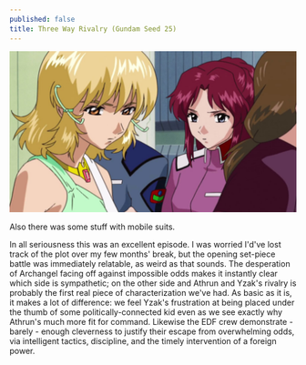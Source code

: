 ```yaml
---
published: false
title: Three Way Rivalry (Gundam Seed 25)
---
```

![](/purity.jpg)

Also there was some stuff with mobile suits.

In all seriousness this was an excellent episode. I was worried I'd've lost track of the plot over my few months' break, but the opening set-piece battle was immediately relatable, as weird as that sounds. The desperation of Archangel facing off against impossible odds makes it instantly clear which side is sympathetic; on the other side and Athrun and Yzak's rivalry is probably the first real piece of characterization we've had. As basic as it is, it makes a lot of difference: we feel Yzak's frustration at being placed under the thumb of some politically-connected kid even as we see exactly why Athrun's much more fit for command. Likewise the EDF crew demonstrate - barely - enough cleverness to justify their escape from overwhelming odds, via intelligent tactics, discipline, and the timely intervention of a foreign power.